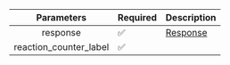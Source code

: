 |       Parameters       | Required           | Description             |
|:----------------------:|--------------------|-------------------------|
|        response        | :white_check_mark: | [Response](Response.md) |
| reaction_counter_label | :white_check_mark: |                         |